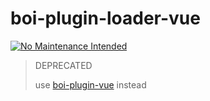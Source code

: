 # boi-plugin-loader-vue
[![No Maintenance Intended](http://unmaintained.tech/badge.svg)]()

> DEPRECATED 
>
> use [boi-plugin-vue](https://github.com/boijs/boi-plugin-vue) instead

